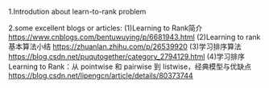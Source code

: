 1.Introdution about learn-to-rank problem

2.some excellent blogs or articles:
(1)Learning to Rank简介 https://www.cnblogs.com/bentuwuying/p/6681943.html
(2)Learning to rank基本算法小结 https://zhuanlan.zhihu.com/p/26539920
(3)学习排序算法 https://blog.csdn.net/puqutogether/category_2794129.html
(4)学习排序 Learning to Rank：从 pointwise 和 pairwise 到 listwise，经典模型与优缺点 https://blog.csdn.net/lipengcn/article/details/80373744

